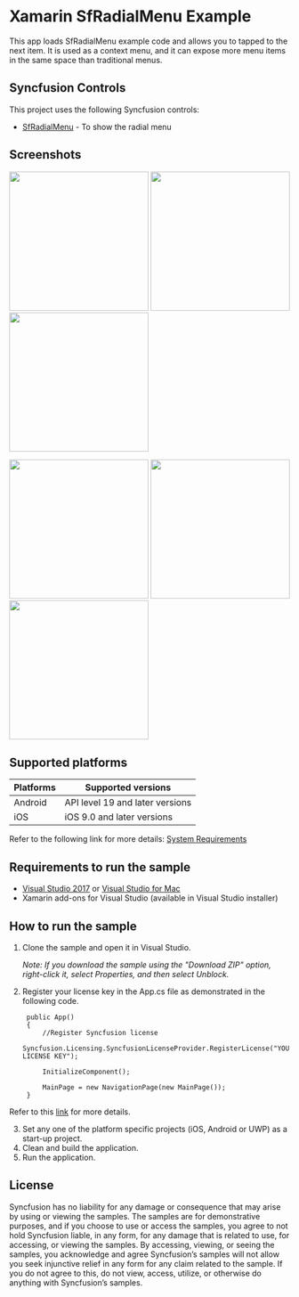 # Xamarin SfRadialMenu Example

This app loads SfRadialMenu example code and allows you to tapped to the next item. It is used as a context menu, and it can expose more menu items in the same space than traditional menus.

## Syncfusion Controls

This project uses the following Syncfusion controls:

* [SfRadialMenu](https://www.syncfusion.com/xamarin-ui-controls/xamarin-radial-menu) - To show the radial menu

## Screenshots
<img src="Images/xamarin-forms-scheduler-day-view.png"  Width="250"/> <img src="Images/xamarin-forms-scheduler-week-view.png" Width="250" /> <img src="Images/xamarin-forms-scheduler-work-week-view.png" Width="250" />

<img src="Images/xamarin-forms-scheduler-month-view.png" Width="250" /> <img src="Images/xamarin-forms-scheduler-reschedule-appointments.png" Width="250" /> <img src="Images/xamarin-forms-scheduler-add-appointment.png" Width="250" />

## Supported platforms

| Platforms | Supported versions |
| --------- | ------------------ |
| Android   | API level 19 and later versions |
| iOS | iOS 9.0 and later versions |

Refer to the following link for more details: 
[System Requirements](https://help.syncfusion.com/xamarin/installation-and-upgrade/system-requirements)

## Requirements to run the sample

* [Visual Studio 2017](https://visualstudio.microsoft.com/downloads/) or [Visual Studio for Mac](https://visualstudio.microsoft.com/vs/mac/)
* Xamarin add-ons for Visual Studio (available in Visual Studio installer)

## How to run the sample

1. Clone the sample and open it in Visual Studio.

   *Note: If you download the sample using the "Download ZIP" option, right-click it, select Properties, and then select Unblock.*

2. Register your license key in the App.cs file as demonstrated in the following code.

        public App()
        {
            //Register Syncfusion license
            Syncfusion.Licensing.SyncfusionLicenseProvider.RegisterLicense("YOUR LICENSE KEY");

            InitializeComponent();

            MainPage = new NavigationPage(new MainPage());
        }

Refer to this [link](https://help.syncfusion.com/common/essential-studio/licensing/license-key#xamarinforms) for more details.

3. Set any one of the platform specific projects (iOS, Android or UWP) as a start-up project.
4. Clean and build the application.
5. Run the application.

## License

Syncfusion has no liability for any damage or consequence that may arise by using or viewing the samples. The samples are for demonstrative purposes, and if you choose to use or access the samples, you agree to not hold Syncfusion liable, in any form, for any damage that is related to use, for accessing, or viewing the samples. By accessing, viewing, or seeing the samples, you acknowledge and agree Syncfusion’s samples will not allow you seek injunctive relief in any form for any claim related to the sample. If you do not agree to this, do not view, access, utilize, or otherwise do anything with Syncfusion’s samples.

